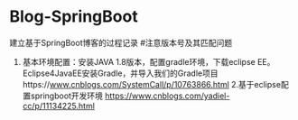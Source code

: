 # Blog-SpringBoot
建立基于SpringBoot博客的过程记录  #注意版本号及其匹配问题
1. 基本环境配置：安装JAVA 1.8版本，配置gradle环境，下载eclipse EE。
Eclipse4JavaEE安装Gradle，并导入我们的Gradle项目https://www.cnblogs.com/SystemCall/p/10763866.html
2.基于eclipse配置springboot开发环境 https://www.cnblogs.com/yadiel-cc/p/11134225.html
